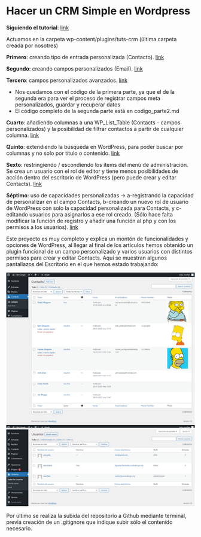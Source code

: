 # Hacer un CRM Simple en Wordpress

**Siguiendo el tutorial**: [link](https://code.tutsplus.com/series/create-a-simple-crm-in-wordpress--cms-641)

Actuamos en la carpeta wp-content/plugins/tuts-crm (última carpeta creada por nosotres)

**Primero**: creando tipo de entrada personalizada (Contacto). [link](https://code.tutsplus.com/tutorials/create-a-simple-crm-in-wordpress-creating-a-custom-post-type--cms-20014)

**Segundo**: creando campos personalizados (Email). [link](https://code.tutsplus.com/tutorials/create-a-simple-crm-in-wordpress-creating-custom-fields--cms-20048)

**Tercero**: campos personalizados avanzados. [link](https://code.tutsplus.com/tutorials/create-a-simple-crm-in-wordpress-advanced-custom-fields--cms-20049)

- Nos quedamos con el código de la primera parte, ya que el de la segunda era para ver el proceso de registrar campos meta personalizados, guardar y recuperar datos
- El código completo de la segunda parte está en codigo_parte2.md

**Cuarto**: añadiendo columnas a una WP_List_Table (Contacts - campos personalizados) y la posibilidad de filtrar contactos a partir de cualquier columna. [link](https://code.tutsplus.com/tutorials/create-a-simple-crm-in-wordpress-adding-columns-to-wp_list_table--cms-20065)

**Quinto**: extendiendo la búsqueda en WordPress, para poder buscar por columnas y no solo por título o contenido. [link](https://code.tutsplus.com/tutorials/create-a-simple-crm-in-wordpress-extending-wordpress-search--cms-22953)

**Sexto**: restringiendo / escondiendo los items del menú de administración. Se crea un usuario con el rol de editor y tiene menos posibilidades de acción dentro del escritorio de WordPress (pero puede crear y editar Contacts). [link](https://code.tutsplus.com/tutorials/create-a-simple-crm-in-wordpress-restricting-hiding-menu-items--cms-22983)

**Séptimo**: uso de capacidades personalizadas -> a-registrando la capacidad de personalizar en el campo Contacts, b-creando un nuevo rol de usuario de WordPress con solo la capacidad personalizada para Contacts, y c-editando usuarios para asignarlos a ese rol creado. (Sólo hace falta modificar la función de registro y añadir una función al php y con los permisos a los usuarios). [link](https://code.tutsplus.com/tutorials/create-a-simple-crm-in-wordpress-using-custom-capabilities--cms-22985)

Este proyecto es muy completo y explica un montón de funcionalidades y opciones de WordPress, al llegar al final de los artículos hemos obtenido un plugin funcional de un campo personalizado y varios usuarios con distintos permisos para crear y editar Contacts. Aquí se muestran algunos pantallazos del Escritorio en el que hemos estado trabajando:

![contacts](contacts.png)
![usuarios](usuarios.png)

Por último se realiza la subida del repositorio a Github mediante terminal, previa creación de un .gitignore que indique subir sólo el contenido necesario.

